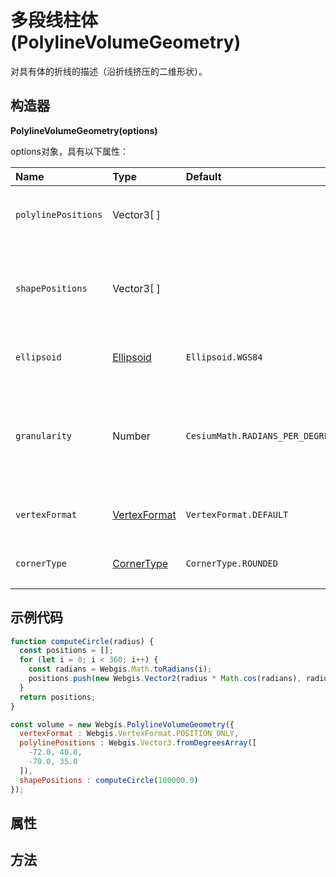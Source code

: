 # 多段线柱体(PolylineVolumeGeometry)

对具有体的折线的描述（沿折线挤压的二维形状）。

## 构造器

**PolylineVolumeGeometry(options)**

options对象，具有以下属性：

| Name                | Type                                                         | Default                         | Description                                                  |
| :------------------ | :----------------------------------------------------------- | :------------------------------ | :----------------------------------------------------------- |
| `polylinePositions` | Vector3[ ]                                                   |                                 | 定义折线体中心的`Cartesain3`位置数组。                       |
| `shapePositions`    | Vector3[ ]                                                   |                                 | 一个[`Cartesian2`](https://www.vvpstk.com/public/Cesium/Documentation/Cartesian2.html)位置数组，定义要沿着折线挤压的形状 |
| `ellipsoid`         | [Ellipsoid](https://www.vvpstk.com/public/Cesium/Documentation/Ellipsoid.html) | `Ellipsoid.WGS84`               | `optional`用作参考的椭球体。                                 |
| `granularity`       | Number                                                       | `CesiumMath.RADIANS_PER_DEGREE` | `optional`每个经度和纬度之间的距离，以弧度表示。确定缓冲区中的位置数。 |
| `vertexFormat`      | [VertexFormat](https://www.vvpstk.com/public/Cesium/Documentation/VertexFormat.html) | `VertexFormat.DEFAULT`          | `optional`要计算的顶点属性。                                 |
| `cornerType`        | [CornerType](https://www.vvpstk.com/public/Cesium/Documentation/CornerType.html) | `CornerType.ROUNDED`            | `optional`确定角的样式。                                     |

## 示例代码

```javascript
function computeCircle(radius) {
  const positions = [];
  for (let i = 0; i < 360; i++) {
    const radians = Webgis.Math.toRadians(i);
    positions.push(new Webgis.Vector2(radius * Math.cos(radians), radius * Math.sin(radians)));
  }
  return positions;
}

const volume = new Webgis.PolylineVolumeGeometry({
  vertexFormat : Webgis.VertexFormat.POSITION_ONLY,
  polylinePositions : Webgis.Vector3.fromDegreesArray([
    -72.0, 40.0,
    -70.0, 35.0
  ]),
  shapePositions : computeCircle(100000.0)
});
```

## 属性

## 方法